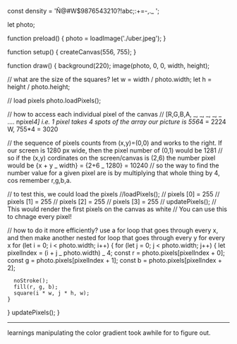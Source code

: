 const density = 'Ñ@#W$9876543210?!abc;:+=-,.\_ ';

let photo;

function preload() {
photo = loadImage('./uber.jpeg');
}

function setup() {
createCanvas(556, 755);
}

function draw() {
background(220);
image(photo, 0, 0, width, height);

// what are the size of the squares?
let w = width / photo.width;
let h = height / photo.height;

// load pixels
photo.loadPixels();

// how to access each individual pixel of the canvas
// [R,G,B,A, _, _, _, _, _ .... npixel*4] i.e. 1 pixel takes 4 spots of the array our picture is 556*4 = 2224 W, 755*4 = 3020

// the sequence of pixels counts from (x,y)=(0,0) and works to the right. If our screen is 1280 px wide, then the pixel number of (0,1) would be 1281
// so if the (x,y) cordinates on the screen/canvas is (2,6) the number pixel would be {x + y _ width} = {2+6 _ 1280} = 10240
// so the way to find the number value for a given pixel are is by multiplying that whole thing by 4, cos remember r,g,b,a.

// to test this, we could load the pixels
//loadPixels();
// pixels [0] = 255
// pixels [1] = 255
// pixels [2] = 255
// pixels [3] = 255
// updatePixels();
// This would render the first pixels on the canvas as white
// You can use this to chnage every pixel!

// how to do it more efficiently? use a for loop that goes through every x, and then make another nested for loop that goes through every y for every x
for (let i = 0; i < photo.width; i++) {
for (let j = 0; j < photo.width; j++) {
let pixelIndex = (i + j _ photo.width) _ 4;
const r = photo.pixels[pixelIndex + 0];
const g = photo.pixels[pixelIndex + 1];
const b = photo.pixels[pixelIndex + 2];

      noStroke();
      fill(r, g, b);
      square(i * w, j * h, w);
    }

}
updatePixels();
}

---

learnings
manipulating the color gradient took awhile for to figure out.
